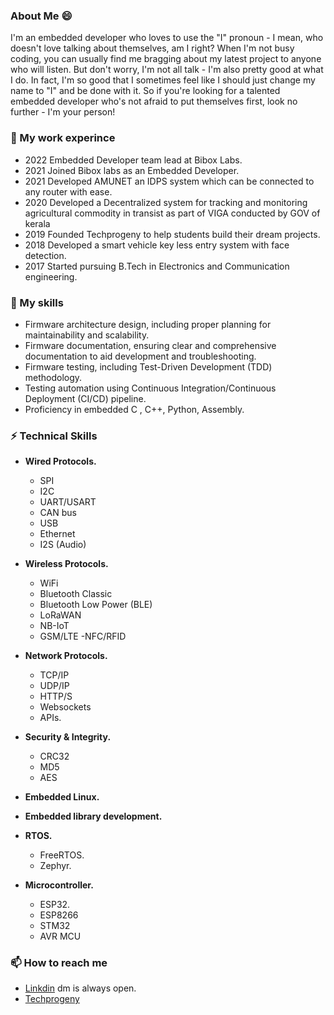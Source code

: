 ### About Me 😄
I'm an embedded developer who loves to use the "I" pronoun - I mean, who doesn't love talking about themselves, am I right? When I'm not busy coding, you can usually find me bragging about my latest project to anyone who will listen. But don't worry, I'm not all talk - I'm also pretty good at what I do. In fact, I'm so good that I sometimes feel like I should just change my name to "I" and be done with it. So if you're looking for a talented embedded developer who's not afraid to put themselves first, look no further - I'm your person!

### 🔭 My work experince 
- 2022 Embedded Developer team lead at Bibox Labs.
- 2021 Joined Bibox labs as an Embedded Developer.
- 2021 Developed AMUNET an IDPS system which can be connected to any router with ease.
- 2020 Developed a Decentralized system for tracking and monitoring agricultural commodity in transist as part of VIGA conducted by GOV of kerala
- 2019 Founded Techprogeny to help students build their dream projects.
- 2018 Developed a smart vehicle key less entry system with face detection.
- 2017 Started pursuing B.Tech in Electronics and Communication engineering.

### 🌱 My skills 
- Firmware architecture design, including proper planning for maintainability and scalability.
- Firmware documentation, ensuring clear and comprehensive documentation to aid development and troubleshooting.
- Firmware testing, including Test-Driven Development (TDD) methodology.
- Testing automation using Continuous Integration/Continuous Deployment (CI/CD) pipeline.
- Proficiency in embedded C , C++, Python, Assembly.

### ⚡ Technical Skills 

- **Wired Protocols.**
  - SPI
  - I2C
  - UART/USART
  - CAN bus
  - USB
  - Ethernet
  - I2S (Audio)
- **Wireless Protocols.**
  - WiFi
  - Bluetooth Classic
  - Bluetooth Low Power (BLE)
  - LoRaWAN
  - NB-IoT
  - GSM/LTE
  -NFC/RFID
- **Network Protocols.**
  - TCP/IP
  - UDP/IP
  - HTTP/S
  - Websockets
  - APIs.
- **Security & Integrity.**
  - CRC32
  - MD5
  - AES

- **Embedded Linux.**
- **Embedded library development.**
- **RTOS.**
  - FreeRTOS.
  - Zephyr.
- **Microcontroller.**
  - ESP32.
  - ESP8266
  - STM32
  - AVR MCU

### 📫 How to reach me

- [Linkdin](https://www.linkedin.com/in/nikhil-robinson/) dm is always open.
- [Techprogeny](https://techprogeny.com)


<!--
**nikhil-robinson/nikhil-robinson** is a ✨ _special_ ✨ repository because its `README.md` (this file) appears on your GitHub profile.

Here are some ideas to get you started:

- 🔭 I’m currently working on ...
- 🌱 I’m currently learning ...
- 👯 I’m looking to collaborate on ...
- 🤔 I’m looking for help with ...
- 💬 Ask me about ...
- 📫 How to reach me: ...
- 😄 Pronouns: ...
- ⚡ Fun fact: ...
-->
